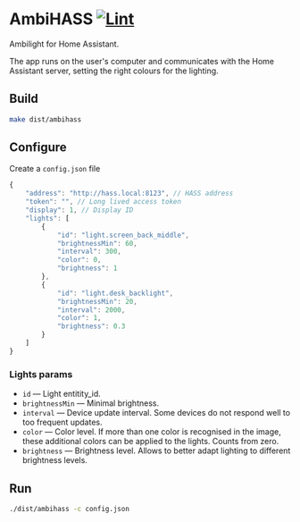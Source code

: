 # AmbiHASS [![Lint](https://github.com/mishamyrt/ambihass/actions/workflows/golangci-lint.yml/badge.svg)](https://github.com/mishamyrt/ambihass/actions/workflows/golangci-lint.yml)

Ambilight for Home Assistant.

The app runs on the user's computer and communicates with the Home Assistant server, setting the right colours for the lighting.

## Build

```sh
make dist/ambihass
```

## Configure

Create a `config.json` file

```js
{
    "address": "http://hass.local:8123", // HASS address
    "token": "", // Long lived access token
    "display": 1, // Display ID
    "lights": [
        {
            "id": "light.screen_back_middle",
            "brightnessMin": 60,
            "interval": 300,
            "color": 0,
            "brightness": 1
        },
        {
            "id": "light.desk_backlight",
            "brightnessMin": 20,
            "interval": 2000,
            "color": 1,
            "brightness": 0.3
        }
    ]
}
```

### Lights params

* `id` — Light entitity_id.
* `brightnessMin` — Minimal brightness.
* `interval` — Device update interval. Some devices do not respond well to too frequent updates.
* `color` — Color level. If more than one color is recognised in the image, these additional colors can be applied to the lights. Counts from zero.
* `brightness` — Brightness level. Allows to better adapt lighting to different brightness levels.

## Run

```sh
./dist/ambihass -c config.json
```